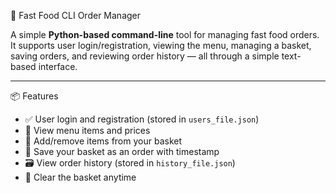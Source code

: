 🍔 Fast Food CLI Order Manager

A simple **Python-based command-line** tool for managing fast food orders.  
It supports user login/registration, viewing the menu, managing a basket, saving orders, and reviewing order history — all through a simple text-based interface.

---

 📦 Features

- ✅ User login and registration (stored in `users_file.json`)
- 🧾 View menu items and prices
- 🛒 Add/remove items from your basket
- 💾 Save your basket as an order with timestamp
- 🗃️ View order history (stored in `history_file.json`)
- 🧹 Clear the basket anytime



